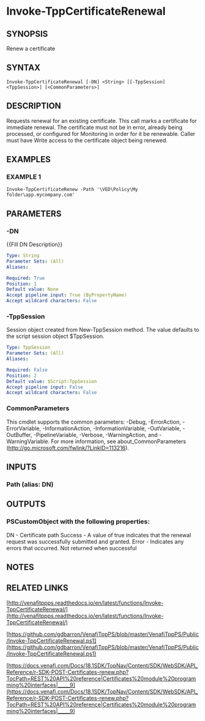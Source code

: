 # Invoke-TppCertificateRenewal

## SYNOPSIS
Renew a certificate

## SYNTAX

```
Invoke-TppCertificateRenewal [-DN] <String> [[-TppSession] <TppSession>] [<CommonParameters>]
```

## DESCRIPTION
Requests renewal for an existing certificate.
This call marks a certificate for
immediate renewal.
The certificate must not be in error, already being processed, or
configured for Monitoring in order for it be renewable.
Caller must have Write access
to the certificate object being renewed.

## EXAMPLES

### EXAMPLE 1
```
Invoke-TppCertificateRenew -Path '\VED\Policy\My folder\app.mycompany.com'
```

## PARAMETERS

### -DN
{{Fill DN Description}}

```yaml
Type: String
Parameter Sets: (All)
Aliases:

Required: True
Position: 1
Default value: None
Accept pipeline input: True (ByPropertyName)
Accept wildcard characters: False
```

### -TppSession
Session object created from New-TppSession method. 
The value defaults to the script session object $TppSession.

```yaml
Type: TppSession
Parameter Sets: (All)
Aliases:

Required: False
Position: 2
Default value: $Script:TppSession
Accept pipeline input: False
Accept wildcard characters: False
```

### CommonParameters
This cmdlet supports the common parameters: -Debug, -ErrorAction, -ErrorVariable, -InformationAction, -InformationVariable, -OutVariable, -OutBuffer, -PipelineVariable, -Verbose, -WarningAction, and -WarningVariable.
For more information, see about_CommonParameters (http://go.microsoft.com/fwlink/?LinkID=113216).

## INPUTS

### Path (alias: DN)

## OUTPUTS

### PSCustomObject with the following properties:
DN - Certificate path
Success - A value of true indicates that the renewal request was successfully submitted and
granted.
Error - Indicates any errors that occurred. Not returned when successful

## NOTES

## RELATED LINKS

[http://venafitppps.readthedocs.io/en/latest/functions/Invoke-TppCertificateRenewal/](http://venafitppps.readthedocs.io/en/latest/functions/Invoke-TppCertificateRenewal/)

[https://github.com/gdbarron/VenafiTppPS/blob/master/VenafiTppPS/Public/Invoke-TppCertificateRenewal.ps1](https://github.com/gdbarron/VenafiTppPS/blob/master/VenafiTppPS/Public/Invoke-TppCertificateRenewal.ps1)

[https://docs.venafi.com/Docs/18.1SDK/TopNav/Content/SDK/WebSDK/API_Reference/r-SDK-POST-Certificates-renew.php?TocPath=REST%20API%20reference|Certificates%20module%20programming%20interfaces|_____9](https://docs.venafi.com/Docs/18.1SDK/TopNav/Content/SDK/WebSDK/API_Reference/r-SDK-POST-Certificates-renew.php?TocPath=REST%20API%20reference|Certificates%20module%20programming%20interfaces|_____9)

